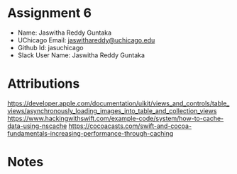 # Assignment 6

- Name: Jaswitha Reddy Guntaka
- UChicago Email: jaswithareddy@uchicago.edu
- Github Id: jasuchicago
- Slack User Name: Jaswitha Reddy Guntaka

# Attributions

https://developer.apple.com/documentation/uikit/views_and_controls/table_views/asynchronously_loading_images_into_table_and_collection_views
https://www.hackingwithswift.com/example-code/system/how-to-cache-data-using-nscache
https://cocoacasts.com/swift-and-cocoa-fundamentals-increasing-performance-through-caching

# Notes
